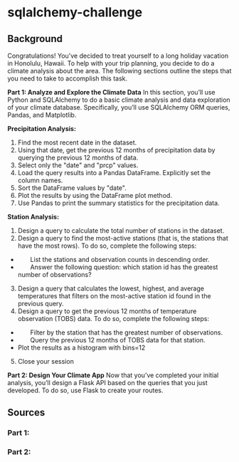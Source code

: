 # sqlalchemy-challenge
## **Background**

Congratulations! You've decided to treat yourself to a long holiday vacation in Honolulu, Hawaii. To help with your trip planning, you decide to do a climate analysis about the area. The following sections outline the steps that you need to take to accomplish this task.

**Part 1: Analyze and Explore the Climate Data**
In this section, you’ll use Python and SQLAlchemy to do a basic climate analysis and data exploration of your climate database. Specifically, you’ll use SQLAlchemy ORM queries, Pandas, and Matplotlib.

**Precipitation Analysis:**
1. Find the most recent date in the dataset.
2. Using that date, get the previous 12 months of precipitation data by querying the previous 12 months of data.
3. Select only the "date" and "prcp" values.
4. Load the query results into a Pandas DataFrame. Explicitly set the column names.
5. Sort the DataFrame values by "date".
6. Plot the results by using the DataFrame plot method.
7. Use Pandas to print the summary statistics for the precipitation data.

**Station Analysis:**
1. Design a query to calculate the total number of stations in the dataset.
2. Design a query to find the most-active stations (that is, the stations that have the most rows). To do so, complete the following steps:
- &nbsp;&nbsp;&nbsp;&nbsp;&nbsp;&nbsp; List the stations and observation counts in descending order.
- &nbsp;&nbsp;&nbsp;&nbsp;&nbsp;&nbsp; Answer the following question: which station id has the greatest number of observations?
3. Design a query that calculates the lowest, highest, and average temperatures that filters on the most-active station id found in the previous query.
4. Design a query to get the previous 12 months of temperature observation (TOBS) data. To do so, complete the following steps:
- &nbsp;&nbsp;&nbsp;&nbsp;&nbsp;&nbsp; Filter by the station that has the greatest number of observations.
- &nbsp;&nbsp;&nbsp;&nbsp;&nbsp;&nbsp; Query the previous 12 months of TOBS data for that station.
- Plot the results as a histogram with bins=12
5. Close your session

**Part 2: Design Your Climate App**
Now that you’ve completed your initial analysis, you’ll design a Flask API based on the queries that you just developed. To do so, use Flask to create your routes.

## **Sources**
### **Part 1:**
### **Part 2:**